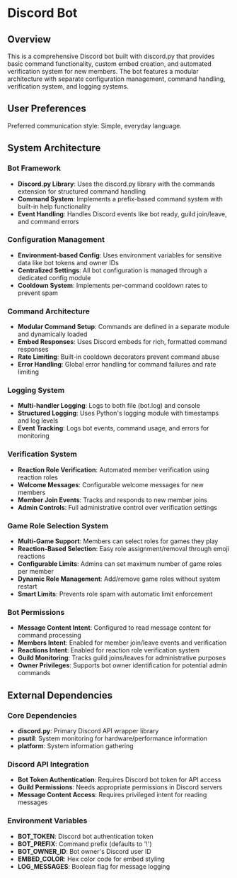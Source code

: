 # Discord Bot

## Overview

This is a comprehensive Discord bot built with discord.py that provides basic command functionality, custom embed creation, and automated verification system for new members. The bot features a modular architecture with separate configuration management, command handling, verification system, and logging systems.

## User Preferences

Preferred communication style: Simple, everyday language.

## System Architecture

### Bot Framework
- **Discord.py Library**: Uses the discord.py library with the commands extension for structured command handling
- **Command System**: Implements a prefix-based command system with built-in help functionality
- **Event Handling**: Handles Discord events like bot ready, guild join/leave, and command errors

### Configuration Management
- **Environment-based Config**: Uses environment variables for sensitive data like bot tokens and owner IDs
- **Centralized Settings**: All bot configuration is managed through a dedicated config module
- **Cooldown System**: Implements per-command cooldown rates to prevent spam

### Command Architecture
- **Modular Command Setup**: Commands are defined in a separate module and dynamically loaded
- **Embed Responses**: Uses Discord embeds for rich, formatted command responses
- **Rate Limiting**: Built-in cooldown decorators prevent command abuse
- **Error Handling**: Global error handling for command failures and rate limiting

### Logging System
- **Multi-handler Logging**: Logs to both file (bot.log) and console
- **Structured Logging**: Uses Python's logging module with timestamps and log levels
- **Event Tracking**: Logs bot events, command usage, and errors for monitoring

### Verification System  
- **Reaction Role Verification**: Automated member verification using reaction roles
- **Welcome Messages**: Configurable welcome messages for new members
- **Member Join Events**: Tracks and responds to new member joins
- **Admin Controls**: Full administrative control over verification settings

### Game Role Selection System
- **Multi-Game Support**: Members can select roles for games they play
- **Reaction-Based Selection**: Easy role assignment/removal through emoji reactions
- **Configurable Limits**: Admins can set maximum number of game roles per member
- **Dynamic Role Management**: Add/remove game roles without system restart
- **Smart Limits**: Prevents role spam with automatic limit enforcement

### Bot Permissions
- **Message Content Intent**: Configured to read message content for command processing
- **Members Intent**: Enabled for member join/leave events and verification
- **Reactions Intent**: Enabled for reaction role verification system
- **Guild Monitoring**: Tracks guild joins/leaves for administrative purposes
- **Owner Privileges**: Supports bot owner identification for potential admin commands

## External Dependencies

### Core Dependencies
- **discord.py**: Primary Discord API wrapper library
- **psutil**: System monitoring for hardware/performance information
- **platform**: System information gathering

### Discord API Integration
- **Bot Token Authentication**: Requires Discord bot token for API access
- **Guild Permissions**: Needs appropriate permissions in Discord servers
- **Message Content Access**: Requires privileged intent for reading messages

### Environment Variables
- **BOT_TOKEN**: Discord bot authentication token
- **BOT_PREFIX**: Command prefix (defaults to '!')
- **BOT_OWNER_ID**: Bot owner's Discord user ID
- **EMBED_COLOR**: Hex color code for embed styling
- **LOG_MESSAGES**: Boolean flag for message logging